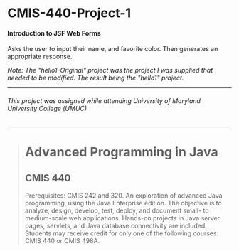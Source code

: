 # CMIS-440-Project-1
#### Introduction to JSF Web Forms

Asks the user to input their name, and favorite color. Then generates an appropriate response.

_Note: The "hello1-Original" project was the project I was supplied that needed to be modified.  The result being the "hello1" project._

---
###### This project was assigned while attending University of Maryland University College (UMUC)
---

><h1>Advanced Programming in Java</h1>
><h2>CMIS 440</h2>
><p>Prerequisites: CMIS 242 and 320. An exploration of advanced Java programming, using the Java Enterprise edition. The objective is to analyze, design, develop, test, deploy, and document small- to medium-scale web applications. Hands-on projects in Java server pages, servlets, and Java database connectivity are included. Students may receive credit for only one of the following courses: CMIS 440 or CMIS 498A.</p>
